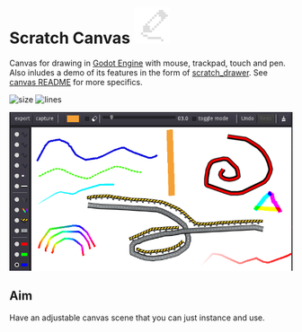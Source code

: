 # Scratch Canvas ![icon](canvas/scratch_canvas.png)
Canvas for drawing in [Godot Engine](https://godotengine.org) with mouse, trackpad, touch and pen. Also inludes a demo of its features in the form of [scratch_drawer](scratch_drawer). See [canvas README](canvas) for more specifics.

![size](https://img.shields.io/github/repo-size/boukew99/scratch_canvas) 
![lines](https://img.shields.io/tokei/lines/github/boukew99/scratch_canvas) 

![screenshot](screenshots/Screenshot_from_2022-06-10_15-00-14.png)

## Aim
Have an adjustable canvas scene that you can just instance and use.


